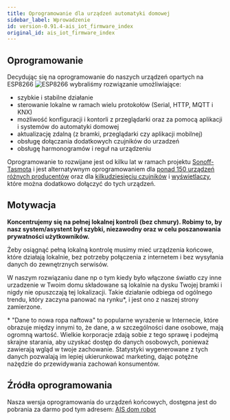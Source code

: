 ```yaml
---
title: Oprogramowanie dla urządzeń automatyki domowej
sidebar_label: Wprowadzenie
id: version-0.91.4-ais_iot_firmware_index
original_id: ais_iot_firmware_index
---
```


## Oprogramowanie

Decydując się na oprogramowanie do naszych urządzeń  opartych na ESP8266 ![ESP8266](/AIS-docs/img/en/iot/iot_esp_8266.png) wybraliśmy rozwiązanie umożliwiające:

- szybkie i stabilne działanie
- sterowanie lokalne w ramach wielu protokołów (Serial, HTTP, MQTT i KNX)
- możliwość konfiguracji i kontorli z przeglądarki oraz za pomocą aplikacji i systemów do automatyki domowej
- aktualizację zdalną (z bramki, przeglądarki czy aplikacji mobilnej)
- obsługę dołączania dodatkowych czujników do urzadzeń
- obsługę harmonogramów i reguł na urządzeniu


Oprogramowanie to rozwijane jest od kilku lat w ramach projektu [Sonoff-Tasmota](https://github.com/arendst/Sonoff-Tasmota) i jest alternatywnym oprogramowaniem dla [ponad 150 urządzeń różnych producentów](https://blakadder.github.io/templates/eu.html) oraz dla [kilkudziesięciu czujników](https://github.com/arendst/Sonoff-Tasmota/wiki/supported-sensors) i [wyświetlaczy](https://github.com/arendst/Sonoff-Tasmota/wiki/displays), które można dodatkowo dołączyć do tych urządzeń.


## Motywacja

**Koncentrujemy się na pełnej lokalnej kontroli (bez chmury). Robimy to, by nasz system/asystent był szybki, niezawodny oraz w celu poszanowania prywatności użytkowników.**

Żeby osiągnąć pełną lokalną kontrolę musimy mieć urządzenia końcowe, które działają lokalnie, bez potrzeby połączenia z internetem i bez wysyłania danych do zewnętrznych serwisów.

W naszym rozwiązaniu dane np o tym kiedy było włączone światło czy inne urzadzenie w Twoim domu składowane są lokalnie na dysku Twojej bramki i nigdy nie opuszczają tej lokalizacji. Takie działanie odbiega od ogólnego trendu, który zaczyna panować na rynku*, i jest ono z naszej strony zamierzone.

\* "Dane to nowa ropa naftowa" to popularne wyrażenie w Internecie, które obrazuje między innymi to, że dane, a w szczególności dane osobowe, mają ogromną wartość. Wielkie korporacje zdają sobie z tego sprawę i podejmą skrajne starania, aby uzyskać dostęp do danych osobowych, ponieważ zawierają wgląd w twoje zachowanie. Statystyki wygenerowane z tych danych pozwalają im lepiej ukierunkować marketing, dając potężne nażędzie do przewidywania zachowań konsumentów.



## Źródła oprogramowania

Nasza wersja oprogramowania do urządzeń końcowych, dostępna jest do pobrania za darmo pod tym adresem:
[AIS dom robot](https://github.com/sviete/AIS-DOM-ROBOT)
